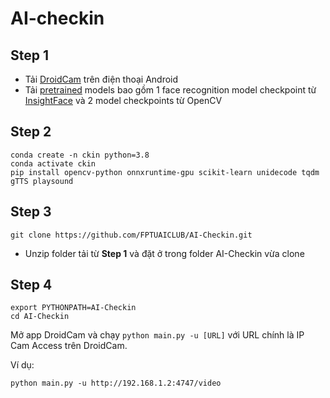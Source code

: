 # AI-checkin

## Step 1
- Tải [DroidCam](https://play.google.com/store/apps/details?id=com.dev47apps.droidcam&hl=vi&gl=US) trên điện thoại Android
- Tải [pretrained](https://drive.google.com/file/d/1LySevGtWg0srT400iG4DrUmJYgS3CaN9/view?usp=sharing) models bao gồm 1 face recognition model checkpoint từ [InsightFace](https://github.com/deepinsight/insightface) và 2 model checkpoints từ OpenCV
## Step 2
```
conda create -n ckin python=3.8
conda activate ckin
pip install opencv-python onnxruntime-gpu scikit-learn unidecode tqdm gTTS playsound
```

## Step 3
```
git clone https://github.com/FPTUAICLUB/AI-Checkin.git
```
- Unzip folder tải từ **Step 1** và đặt ở trong folder AI-Checkin vừa clone


## Step 4
```
export PYTHONPATH=AI-Checkin
cd AI-Checkin
```
Mở app DroidCam và chạy ```python main.py -u [URL]``` với URL chính là IP Cam Access trên DroidCam. 

Ví dụ:
```
python main.py -u http://192.168.1.2:4747/video
```